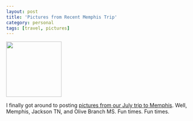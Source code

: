 ```yaml
---
layout: post
title: 'Pictures from Recent Memphis Trip'
category: personal
tags: [travel, pictures]
---
```


<a href="http://photos.thecave.com/gallery/6199421_uQ27H//390879652_W8Ys8"><img src="http://photos.thecave.com/photos/390878752_rPELm-Th.jpg" width="150" height="150" border="0" alt="" /></a>

I finally got around to posting <a href="http://photos.thecave.com/gallery/6199421_uQ27H//390879652_W8Ys8">pictures from our July trip to Memphis</a>.  Well, Memphis, Jackson TN, and Olive Branch MS.  Fun times.  Fun times.
